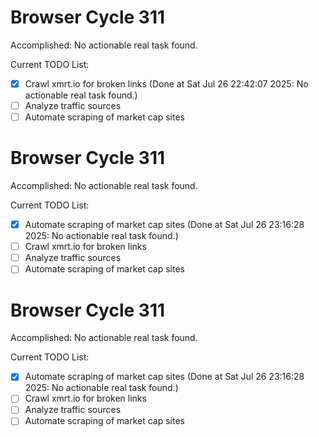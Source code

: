 # Browser Cycle 311

Accomplished: No actionable real task found.

Current TODO List:

- [x] Crawl xmrt.io for broken links  (Done at Sat Jul 26 22:42:07 2025: No actionable real task found.)
- [ ] Analyze traffic sources
- [ ] Automate scraping of market cap sites

# Browser Cycle 311

Accomplished: No actionable real task found.

Current TODO List:

- [x] Automate scraping of market cap sites  (Done at Sat Jul 26 23:16:28 2025: No actionable real task found.)
- [ ] Crawl xmrt.io for broken links
- [ ] Analyze traffic sources
- [ ] Automate scraping of market cap sites

# Browser Cycle 311

Accomplished: No actionable real task found.

Current TODO List:

- [x] Automate scraping of market cap sites  (Done at Sat Jul 26 23:16:28 2025: No actionable real task found.)
- [ ] Crawl xmrt.io for broken links
- [ ] Analyze traffic sources
- [ ] Automate scraping of market cap sites